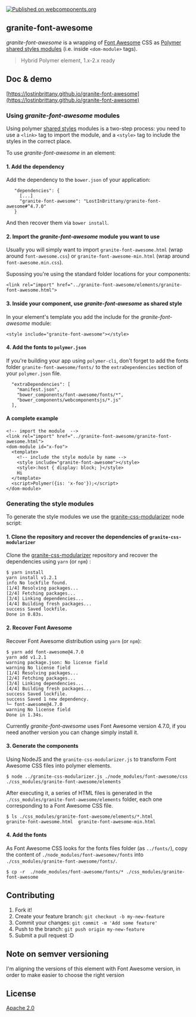 [![Published on webcomponents.org](https://img.shields.io/badge/webcomponents.org-published-blue.svg)](https://www.webcomponents.org/element/LostInBrittany/granite-font-awesome)

## granite-font-awesome

*granite-font-awesome* is a wrapping of [Font Awesome](http://fontawesome.io/) CSS as [Polymer](https://www.polymer-project.org/) [shared styles modules](https://www.polymer-project.org/1.0/docs/devguide/styling.html#style-modules) (i.e. inside `<dom-module>` tags).

> Hybrid Polymer element, 1.x-2.x ready

## Doc & demo

[https://lostinbrittany.github.io/granite-font-awesome](https://lostinbrittany.github.io/granite-font-awesome)



### Using *granite-font-awesome* modules

Using  polymer [shared styles](https://www.polymer-project.org/1.0/docs/devguide/styling.html#style-modules) modules is a two-step process: you need to use a `<link>` tag to import the module, and a `<style>` tag to include the styles in the correct place.

To use *granite-font-awesome* in an element:

#### 1. Add the dependency

Add the dependency to the `bower.json` of your application:

```
   "dependencies": {
     [...]
     "granite-font-awesome": "LostInBrittany/granite-font-awesome#^4.7.0"
   }
``` 

And then recover them via `bower install`.


#### 2. Import the *granite-font-awesome* module you want to use

Usually you will simply want to import `granite-font-awesome.html` (wrap around `font-awesome.css`) or `granite-font-awesome-min.html`
(wrap around `font-awesome.min.css`).

Supossing you're using the standard folder locations for your components:
 
```
<link rel="import" href="../granite-font-awesome/elements/granite-font-awesome.html">
``` 

#### 3. Inside your component, use *granite-font-awesome* as shared style

In your element's template you add the include for the *granite-font-awesome* module:

```
<style include="granite-font-awesome"></style>
```
 
#### 4. Add the fonts to `polymer.json`

If you're building your app using `polymer-cli`, don't forget to add the fonts folder `granite-font-awesome/fonts/` to the `extraDependencies` section of your `polymer.json` file.

```
  "extraDependencies": [
    "manifest.json",
    "bower_components/font-awesome/fonts/*",
    "bower_components/webcomponentsjs/*.js"
  ],
```



#### A complete example

```
<!-- import the module  -->
<link rel="import" href="../granite-font-awesome/granite-font-awesome.html">
<dom-module id="x-foo">
  <template>
    <!-- include the style module by name -->
    <style include="granite-font-awesome"></style>
    <style>:host { display: block; }</style>
    Hi
  </template>
  <script>Polymer({is: 'x-foo'});</script>
</dom-module>
```
 


### Generating the style modules

To generate the style modules we use the [granite-css-modularizer](https://github.com/LostInBrittany/granite-css-modularizer) node script:

#### 1. Clone the repository and recover the dependencies of `granite-css-modularizer`

Clone the [granite-css-modularizer](https://github.com/LostInBrittany/granite-css-modularizer) repository and recover the dependencies using `yarn` (or `npm`) :

```
$ yarn install
yarn install v1.2.1
info No lockfile found.
[1/4] Resolving packages...
[2/4] Fetching packages...
[3/4] Linking dependencies...
[4/4] Building fresh packages...
success Saved lockfile.
Done in 0.83s.
```

#### 2. Recover Font Awesome 

Recover Font Awesome distribution using `yarn` (or `npm`):

```
$ yarn add font-awesome@4.7.0
yarn add v1.2.1
warning package.json: No license field
warning No license field
[1/4] Resolving packages...
[2/4] Fetching packages...
[3/4] Linking dependencies...
[4/4] Building fresh packages...
success Saved lockfile.
success Saved 1 new dependency.
└─ font-awesome@4.7.0
warning No license field
Done in 1.34s.
```

Currently *granite-font-awesome* uses Font Awesome version 4.7.0, if you need another version you can change simply install it.


#### 3. Generate the components

Using NodeJS and the `granite-css-modularizer.js` to transform Font Awesome CSS files into polymer elements.

```
$ node ../granite-css-modularizer.js ./node_modules/font-awesome/css ./css_modules/granite-font-awesome/elements
```

After executing it, a series of HTML files is generated in the `./css_modules/granite-font-awesome/elements` folder, each one corresponding to a Font Awesome CSS file.

```
$ ls ./css_modules/granite-font-awesome/elements/*.html
granite-font-awesome.html  granite-font-awesome-min.html
```

#### 4. Add the fonts

As Font Awesome CSS looks for the fonts files folder (as `../fonts/`), copy the content of `./node_modules/font-awesomev/fonts` into `./css_modules/granite-font-awesome/fonts/`.

```
$ cp -r  ./node_modules/font-awesome/fonts/* ./css_modules/granite-font-awesome
```


## Contributing

1. Fork it!
2. Create your feature branch: `git checkout -b my-new-feature`
3. Commit your changes: `git commit -m 'Add some feature'`
4. Push to the branch: `git push origin my-new-feature`
5. Submit a pull request :D

## Note on semver versioning

I'm aligning the versions of this element with Font Awesome version, in order to make easier to choose the right version
 
## License

[Apache 2.0](http://www.apache.org/licenses/LICENSE-2.0)
